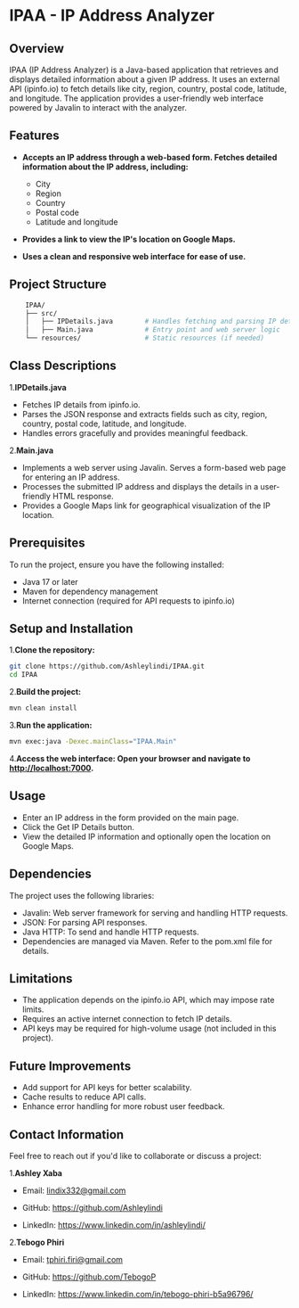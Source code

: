 # IPAA - IP Address Analyzer

## Overview

IPAA (IP Address Analyzer) is a Java-based application that retrieves and displays detailed information about a given IP address. It uses an external API (ipinfo.io) to fetch details like city, region, country, postal code, latitude, and longitude. The application provides a user-friendly web interface powered by Javalin to interact with the analyzer.

## Features

- **Accepts an IP address through a web-based form.
Fetches detailed information about the IP address, including:**
  - City
  - Region
  - Country
  - Postal code
  - Latitude and longitude

- **Provides a link to view the IP's location on Google Maps.**
- **Uses a clean and responsive web interface for ease of use.**

## Project Structure

```bash
    IPAA/
    ├── src/
    │   ├── IPDetails.java        # Handles fetching and parsing IP details
    │   ├── Main.java             # Entry point and web server logic
    └── resources/                # Static resources (if needed)
```

## Class Descriptions

1.**IPDetails.java**

- Fetches IP details from ipinfo.io.
- Parses the JSON response and extracts fields such as city, region, country, postal code, latitude, and longitude.
- Handles errors gracefully and provides meaningful feedback.

2.**Main.java**

- Implements a web server using Javalin.
Serves a form-based web page for entering an IP address.
- Processes the submitted IP address and displays the details in a user-friendly HTML response.
- Provides a Google Maps link for geographical visualization of the IP location.

## Prerequisites

To run the project, ensure you have the following installed:

- Java 17 or later
- Maven for dependency management
- Internet connection (required for API requests to ipinfo.io)

## Setup and Installation

1.**Clone the repository:**

```bash
git clone https://github.com/Ashleylindi/IPAA.git
cd IPAA
```

2.**Build the project:**

```bash
mvn clean install
```

3.**Run the application:**

```bash
mvn exec:java -Dexec.mainClass="IPAA.Main"
```

4.**Access the web interface: Open your browser and navigate to <http://localhost:7000>.**

## Usage

- Enter an IP address in the form provided on the main page.
- Click the Get IP Details button.
- View the detailed IP information and optionally open the location on Google Maps.

## Dependencies

The project uses the following libraries:

- Javalin: Web server framework for serving and handling HTTP requests.
- JSON: For parsing API responses.
- Java HTTP: To send and handle HTTP requests.
- Dependencies are managed via Maven. Refer to the pom.xml file for details.

## Limitations

- The application depends on the ipinfo.io API, which may impose rate limits.
- Requires an active internet connection to fetch IP details.
- API keys may be required for high-volume usage (not included in this project).

## Future Improvements

- Add support for API keys for better scalability.
- Cache results to reduce API calls.
- Enhance error handling for more robust user feedback.

## Contact Information

Feel free to reach out if you'd like to collaborate or discuss a project:

1.**Ashley Xaba**

- Email: <lindix332@gmail.com>

- GitHub: <https://github.com/Ashleylindi>

- LinkedIn: <https://www.linkedin.com/in/ashleylindi/>

2.**Tebogo Phiri**

- Email: <tphiri.firi@gmail.com>

- GitHub: <https://github.com/TebogoP>

- LinkedIn: <https://www.linkedin.com/in/tebogo-phiri-b5a96796/>
